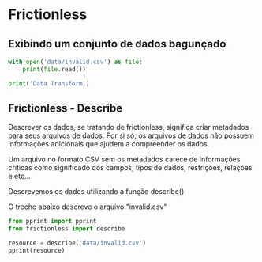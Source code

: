 # Frictionless

## Exibindo um conjunto de dados bagunçado

```python script
with open('data/invalid.csv') as file:
    print(file.read())
```

```python task id=data-transform
print('Data Transform')
```
## Frictionless - Describe

Descrever os dados, se tratando de frictionless, significa criar metadados para seus arquivos de dados. Por si só, os arquivos de dados não possuem informações adicionais que ajudem a compreender os dados.

Um arquivo no formato CSV sem os metadados carece de informações críticas como significado dos campos, tipos de dados, restrições, relações e etc...

Descrevemos os dados utilizando a função describe()

O trecho abaixo descreve o arquivo "invalid.csv"

```python script
from pprint import pprint
from frictionless import describe

resource = describe('data/invalid.csv')
pprint(resource)
```